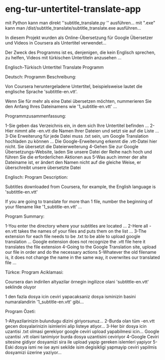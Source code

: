 ﻿# eng-tur-untertitel-translate-app
mit Python kann man direkt ''subtitle_translate.py '' ausführen...
mit ".exe" kann man /dist/subtitle_translate/subtitle_translate.exe ausführen...

In diesem Projekt wurden als Online-Übersetzung für Google Übersetzer und Videos in Coursera als Untertitel verwendet...

Der Zweck des Programms ist es, denjenigen, die kein Englisch sprechen, zu helfen, Videos mit türkischen Untertiteln anzusehen ...

Englisch-Türkisch Untertitel Translate Programm

Deutsch: Programm Beschreibung:

Von Coursera heruntergeladene Untertitel, beispielsweise lautet die englische Sprache 'subtittle-en.vtt'.

Wenn Sie für mehr als eine Datei übersetzen möchten, nummerieren Sie den Anfang Ihres Dateinamens wie '1_subtitle-en.vtt' ...

Programmzusammenfassung:

1-Sie geben das Verzeichnis ein, in dem sich Ihre Untertitel befinden ...
2-Hier nimmt alle -en.vtt die Namen Ihrer Dateien und setzt sie auf die Liste ...
3-Die Erweiterung für jede Datei muss .txt sein, um Google Translation hochladen zu können ...
Die Google-Erweiterung erkennt die .vtt-Datei hier nicht. Sie übersetzt die Dateierweiterung
4-Gehen Sie zur Google Übersetzungs-Website, laden Sie unsere Datei der Reihe nach hoch und führen Sie die erforderlichen Aktionen aus
5-Was auch immer der alte Dateiname ist, er ändert den Namen nicht auf die gleiche Weise, er überschreibt unsere übersetzte Datei

Englisch: Program Description:

Subtitles downloaded from Coursera, for example, the English language is 'subtittle-en.vtt'

If you are going to translate for more than 1 file, number the beginning of your filename like '1_subtitle-en.vtt' ...

Program Summary:

1-You enter the directory where your subtitles are located ...
2-Here all -en.vtt takes the names of your files and puts them on the list ...
3-The extension for each file needs to be .txt to be able to upload google translation ...
Google extension does not recognize the .vtt file here it translates the file extension
4-Going to the Google Translation site, upload our file in order and do the necessary actions
5-Whatever the old filename is, it does not change the name in the same way, it overwrites our translated file ...

Türkce: Program Aciklamasi:

Coursera dan indirilen altyazilar örnegin ingilizce olani 'subtittle-en.vtt' seklinde oluyor

1 den fazla dosya icin ceviri yapacaksaniz dosya isminizin basini numaralandirin '1_subtitle-en.vtt' gibi...

Program Özeti:

1-Altyazilarinizin bulundugu dizini giriyorsunuz...
2-Burda olan tüm -en.vtt gecen dosyalarinizin isimlerini alip listeye atiyor...
3-Her bir dosya icin uzantisi .txt olmasi gerekiyor google ceviri upload yapabilmesi icin...
Google uzantisi .vtt olani tanimiyor burda dosya uzantisini ceviriyor
4-Google Ceviri sitesine gidiyor dosyamizi sira ile upload yapip gereken islemleri yapiyor
5-Eski dosya ismi ne ise ayni sekilde isim degisikligi yapmayip ceviri yapilmis dosyamizi üzerine yaziyor...
